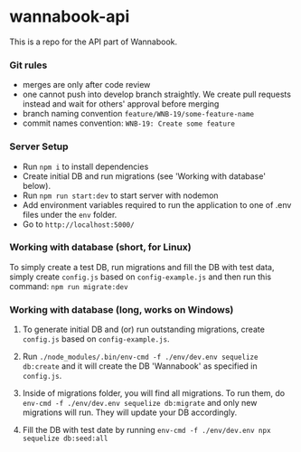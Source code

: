 # wannabook-api

This is a repo for the API part of Wannabook.

### Git rules
* merges are only after code review
* one cannot push into develop branch straightly. We create pull requests instead and wait for others' approval before merging
* branch naming convention `feature/WNB-19/some-feature-name`
* commit names convention: `WNB-19: Create some feature`

### Server Setup
* Run `npm i` to install dependencies
* Create initial DB and run migrations (see 'Working with database' below).
* Run `npm run start:dev` to start server with nodemon
* Add environment variables required to run the application to one of .env files under the `env` folder.
* Go to ```http://localhost:5000/```


### Working with database (short, for Linux)

To simply create a test DB, run migrations and fill the DB with test data, simply create `config.js` based on `config-example.js` and then run this command: `npm run migrate:dev`

### Working with database (long, works on Windows)
1. To generate initial DB and (or) run outstanding migrations, create `config.js` based on `config-example.js`.

2. Run `./node_modules/.bin/env-cmd -f ./env/dev.env sequelize db:create` and it will create the DB 'Wannabook' as specified in `config.js`.

3. Inside of migrations folder, you will find all migrations. To run them, do `env-cmd -f ./env/dev.env sequelize db:migrate` and only new migrations will run. They will update your DB accordingly.

4. Fill the DB with test date by running `env-cmd -f ./env/dev.env npx sequelize db:seed:all`
